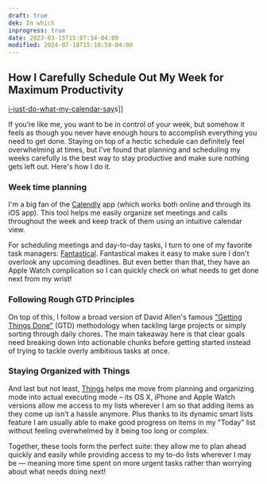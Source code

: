 ```yaml
---
draft: true
dek: In which
inprogress: true
date: 2023-03-15T15:07:34-04:00
modified: 2024-07-18T15:10:59-04:00
---
```

## How I Carefully Schedule Out My Week for Maximum Productivity

[i-just-do-what-my-calendar-say](i-just-do-what-my-calendar-say)s]]

If you’re like me, you want to be in control of your week, but somehow it feels as though you never have enough hours to accomplish everything you need to get done. Staying on top of a hectic schedule can definitely feel overwhelming at times, but I've found that planning and scheduling my weeks carefully is the best way to stay productive and make sure nothing gets left out. Here's how I do it.

### Week time planning

I'm a big fan of the [Calendly](https://calendly.com/) app (which works both online and through its iOS app). This tool helps me easily organize set meetings and calls throughout the week and keep track of them using an intuitive calendar view.

For scheduling meetings and day-to-day tasks, I turn to one of my favorite task managers: [Fantastical](https://flexibits.com/fantastical). Fantastical makes it easy to make sure I don't overlook any upcoming deadlines. But even better than that, they have an Apple Watch complication so I can quickly check on what needs to get done next from my wrist!

### Following Rough GTD Principles

On top of this, I follow a broad version of David Allen's famous ["Getting Things Done"](https://gettingthingsdone.com) (GTD) methodology when tackling large projects or simply sorting through daily chores. The main takeaway here is that clear goals need breaking down into actionable chunks before getting started instead of trying to tackle overly ambitious tasks at once.

### Staying Organized with Things

And last but not least, [Things](https://culturedcode.com/things/) helps me move from planning and organizing mode into actual executing mode – its OS X, iPhone and Apple Watch versions allow me access to my lists wherever I am so that adding items as they come up isn’t a hassle anymore. Plus thanks to its dynamic smart lists feature I am usually able to make good progress on items in my "Today" list without feeling overwhelmed by it being too long or complex.

Together, these tools form the perfect suite: they allow me to plan ahead quickly and easily while providing access to my to-do lists wherever I may be — meaning more time spent on more urgent tasks rather than worrying about what needs doing next!

